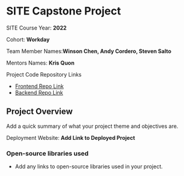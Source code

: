 # SITE Capstone Project

SITE Course Year: **2022**

Cohort: **Workday**

Team Member Names:**Winson Chen, Andy Cordero, Steven Salto**

Mentors Names: **Kris Quon**

Project Code Repository Links

* [Frontend Repo Link](https://github.com/SITE-2022-W6/The-Foodie-Express-UI)
* [Backend Repo Link](https://github.com/SITE-2022-W6/The-Foodie-Express-API)

## Project Overview

Add a quick summary of what your project theme and objectives are. 

Deployment Website: **Add Link to Deployed Project**

### Open-source libraries used

- Add any links to open-source libraries used in your project.
